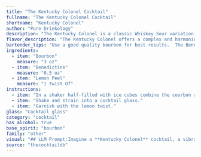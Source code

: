 ```yaml
---
title: "The Kentucky Colonel Cocktail"
fullname: "The Kentucky Colonel Cocktail"
shortname: "Kentucky Colonel"
author: "Pure Drinkology"
description: "The Kentucky Colonel is a classic Whiskey Sour variation, a family known for their tart and refreshing nature. This cocktail's origins are shrouded in mystery, likely emerging from the vibrant bar scene of the early 20th century, with its combination of bourbon, herbal Benedictine, and a citrus twist epitomizing the era's sophisticated drinking culture. "
flavor_description: "The Kentucky Colonel offers a complex and harmonious blend. The robust, spicy notes of bourbon are beautifully balanced by the sweet, herbal complexity of Benedictine. A subtle citrus lift from the lemon peel adds a refreshing touch, cutting through the richness. The result is a smooth, warming cocktail that lingers on the palate with a hint of spice and citrus. "
bartender_tips: "Use a good quality bourbon for best results.  The Benedictine adds sweetness and herbal notes, so adjust the amount to your preference.  A good twist of lemon peel adds a refreshing touch and elevates the drink.  Don't over-muddle the peel - just a light squeeze to release oils.  Serve chilled in a coupe glass for a classic presentation. "
ingredients:
  - item: "Bourbon"
    measure: "3 oz"
  - item: "Benedictine"
    measure: "0.5 oz"
  - item: "Lemon Peel"
    measure: "1 Twist Of"
instructions:
  - item: "In a shaker half-filled with ice cubes combine the courbon and Benedictine."
  - item: "Shake and strain into a cocktail glass."
  - item: "Garnish with the lemon twist."
glass: "Cocktail glass"
category: "cocktail"
has_alcohol: true
base_spirit: "bourbon"
family: "other"
visual: "## LLM Prompt:Imagine a **Kentucky Colonel** cocktail, a vibrant blend of golden **Bourbon** and rich, amber **Benedictine**, kissed with the subtle essence of **lemon peel**.  **Describe the visual appeal of this cocktail.** * What is the **overall color** of the drink? * Is it **clear, cloudy, or layered**? * What is the **texture** like? * Are there any **visible elements** like ice cubes, fruit garnishes, or a lemon twist? * How does the **light play** off the drink? Focus on using **vivid and descriptive language** to paint a picture of the Kentucky Colonel's visual allure. "
source: "thecocktaildb"
---
```


